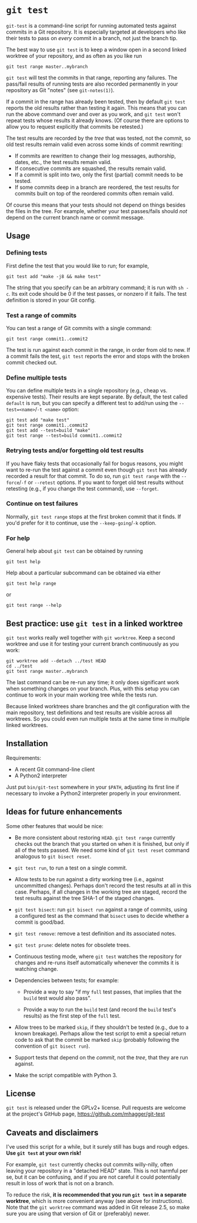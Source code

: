 # `git test`

`git-test` is a command-line script for running automated tests against commits in a Git repository. It is especially targeted at developers who like their tests to pass on *every* commit in a branch, not just the branch tip.

The best way to use `git test` is to keep a window open in a second linked worktree of your repository, and as often as you like run

    git test range master..mybranch

`git test` will test the commits in that range, reporting any failures. The pass/fail results of running tests are also recorded permanently in your repository as Git "notes" (see `git-notes(1)`).

If a commit in the range has already been tested, then by default `git test` reports the old results rather than testing it again. This means that you can run the above command over and over as you work, and `git test` won't repeat tests whose results it already knows. (Of course there are options to allow you to request explicitly that commits be retested.)

The test results are recorded by the *tree* that was tested, not the commit, so old test results remain valid even across some kinds of commit rewriting:

*   If commits are rewritten to change their log messages, authorship, dates, etc., the test results remain valid.
*   If consecutive commits are squashed, the results remain valid.
*   If a commit is split into two, only the first (partial) commit needs to be tested.
*   If some commits deep in a branch are reordered, the test results for commits built on top of the reordered commits often remain valid.

Of course this means that your tests should not depend on things besides the files in the tree. For example, whether your test passes/fails should *not* depend on the current branch name or commit message.


## Usage

### Defining tests

First define the test that you would like to run; for example,

    git test add "make -j8 && make test"

The string that you specify can be an arbitrary command; it is run with `sh -c`. Its exit code should be 0 if the test passes, or nonzero if it fails. The test definition is stored in your Git config.

### Test a range of commits

You can test a range of Git commits with a single command:

    git test range commit1..commit2

The test is run against each commit in the range, in order from old to new. If a commit fails the test, `git test` reports the error and stops with the broken commit checked out.

### Define multiple tests

You can define multiple tests in a single repository (e.g., cheap vs. expensive tests). Their results are kept separate. By default, the test called `default` is run, but you can specify a different test to add/run using the `--test=<name>`/`-t <name>` option:

    git test add "make test"
    git test range commit1..commit2
    git test add --test=build "make"
    git test range --test=build commit1..commit2

### Retrying tests and/or forgetting old test results

If you have flaky tests that occasionally fail for bogus reasons, you might want to re-run the test against a commit even though `git test` has already recorded a result for that commit. To do so, run `git test range` with the `--force`/`-f` or `--retest` options. If you want to forget old test results without retesting (e.g., if you change the test command), use `--forget`.

### Continue on test failures

Normally, `git test range` stops at the first broken commit that it finds. If you'd prefer for it to continue, use the `--keep-going`/`-k` option.

### For help

General help about `git test` can be obtained by running

    git test help

Help about a particular subcommand can be obtained via either

    git test help range

or

    git test range --help


## Best practice: use `git test` in a linked worktree

`git test` works really well together with `git worktree`. Keep a second worktree and use it for testing your current branch continuously as you work:

    git worktree add --detach ../test HEAD
    cd ../test
    git test range master..mybranch

The last command can be re-run any time; it only does significant work when something changes on your branch. Plus, with this setup you can continue to work in your main working tree while the tests run.

Because linked worktrees share branches and the git configuration with the main repository, test definitions and test results are visible across all worktrees. So you could even run multiple tests at the same time in multiple linked worktrees.


## Installation

Requirements:

* A recent Git command-line client
* A Python2 interpreter

Just put `bin/git-test` somewhere in your `$PATH`, adjusting its first line if necessary to invoke a Python2 interpreter properly in your environment.


## Ideas for future enhancements

Some other features that would be nice:

*   Be more consistent about restoring `HEAD`. `git test range` currently checks out the branch that you started on when it is finished, but only if all of the tests passed. We need some kind of `git test reset` command analogous to `git bisect reset`.

*   `git test run`, to run a test on a single commit.

*   Allow tests to be run against a dirty working tree (i.e., against uncommitted changes). Perhaps don't record the test results at all in this case. Perhaps, if all changes in the working tree are staged, record the test results against the tree SHA-1 of the staged changes.

*   `git test bisect`: run `git bisect run` against a range of commits, using a configured test as the command that `bisect` uses to decide whether a commit is good/bad.

*   `git test remove`: remove a test definition and its associated notes.

*   `git test prune`: delete notes for obsolete trees.

*   Continuous testing mode, where `git test` watches the repository for changes and re-runs itself automatically whenever the commits it is watching change.

*   Dependencies between tests; for example:

    *   Provide a way to say "if my `full` test passes, that implies that the `build` test would also pass".

    *   Provide a way to run the `build` test (and record the `build` test's results) as the first step of the `full` test.

*   Allow trees to be marked `skip`, if they shouldn't be tested (e.g., due to a known breakage). Perhaps allow the test script to emit a special return code to ask that the commit be marked `skip` (probably following the convention of `git bisect run`).

*   Support tests that depend on the *commit*, not the *tree*, that they are run against.

*   Make the script compatible with Python 3.


## License

`git test` is released under the GPLv2+ license. Pull requests are welcome at the project's GitHub page, https://github.com/mhagger/git-test


## Caveats and disclaimers

I've used this script for a while, but it surely still has bugs and rough edges. **Use `git test` at your own risk!**

For example, `git test` currently checks out commits willy-nilly, often leaving your repository in a "detached HEAD" state. This is not harmful per se, but it can be confusing, and if you are not careful it could potentially result in loss of work that is not on a branch.

To reduce the risk, **it is recommended that you run `git test` in a separate worktree**, which is more convenient anyway (see above for instructions). Note that the `git worktree` command was added in Git release 2.5, so make sure you are using that version of Git or (preferably) newer.

